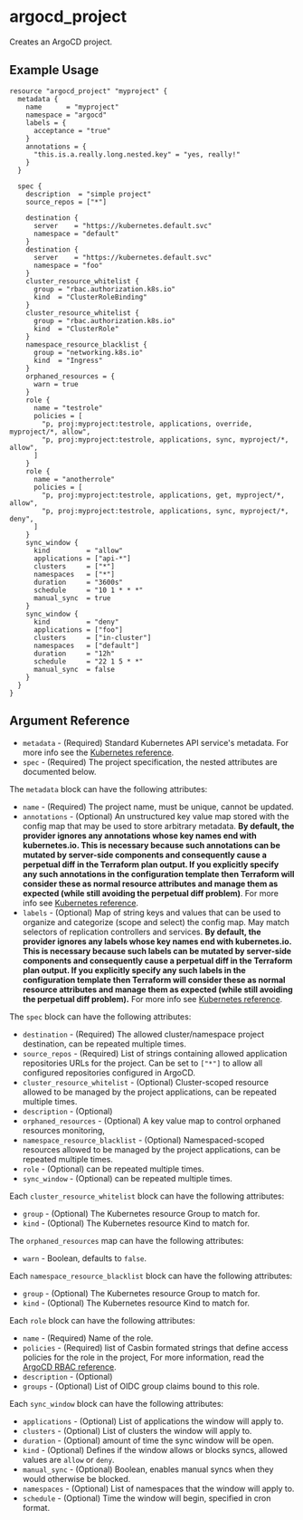 # argocd_project

Creates an ArgoCD project.

## Example Usage

```hcl
resource "argocd_project" "myproject" {
  metadata {
    name      = "myproject"
    namespace = "argocd"
    labels = {
      acceptance = "true"
    }
    annotations = {
      "this.is.a.really.long.nested.key" = "yes, really!"
    }
  }

  spec {
    description  = "simple project"
    source_repos = ["*"]

    destination {
      server    = "https://kubernetes.default.svc"
      namespace = "default"
    }
    destination {
      server    = "https://kubernetes.default.svc"
      namespace = "foo"
    }
    cluster_resource_whitelist {
      group = "rbac.authorization.k8s.io"
      kind  = "ClusterRoleBinding"
    }
    cluster_resource_whitelist {
      group = "rbac.authorization.k8s.io"
      kind  = "ClusterRole"
    }
    namespace_resource_blacklist {
      group = "networking.k8s.io"
      kind  = "Ingress"
    }
    orphaned_resources = {
      warn = true
    }
    role {
      name = "testrole"
      policies = [
        "p, proj:myproject:testrole, applications, override, myproject/*, allow",
        "p, proj:myproject:testrole, applications, sync, myproject/*, allow",
      ]
    }
    role {
      name = "anotherrole"
      policies = [
        "p, proj:myproject:testrole, applications, get, myproject/*, allow",
        "p, proj:myproject:testrole, applications, sync, myproject/*, deny",
      ]
    }
    sync_window {
      kind         = "allow"
      applications = ["api-*"]
      clusters     = ["*"]
      namespaces   = ["*"]
      duration     = "3600s"
      schedule     = "10 1 * * *"
      manual_sync  = true
    }
    sync_window {
      kind         = "deny"
      applications = ["foo"]
      clusters     = ["in-cluster"]
      namespaces   = ["default"]
      duration     = "12h"
      schedule     = "22 1 5 * *"
      manual_sync  = false
    }
  }
}

```

## Argument Reference

* `metadata` - (Required) Standard Kubernetes API service's metadata. For more info see the [Kubernetes reference](https://github.com/kubernetes/community/blob/master/contributors/devel/sig-architecture/api-conventions.md#metadata).
* `spec` - (Required) The project specification, the nested attributes are documented below.

The `metadata` block can have the following attributes:

* `name` - (Required) The project name, must be unique, cannot be updated.
* `annotations` - (Optional) An unstructured key value map stored with the config map that may be used to store arbitrary metadata. **By default, the provider ignores any annotations whose key names end with kubernetes.io. This is necessary because such annotations can be mutated by server-side components and consequently cause a perpetual diff in the Terraform plan output. If you explicitly specify any such annotations in the configuration template then Terraform will consider these as normal resource attributes and manage them as expected (while still avoiding the perpetual diff problem)**. For more info see [Kubernetes reference](https://kubernetes.io/docs/concepts/overview/working-with-objects/annotations/).
* `labels` - (Optional) Map of string keys and values that can be used to organize and categorize (scope and select) the config map. May match selectors of replication controllers and services. **By default, the provider ignores any labels whose key names end with kubernetes.io. This is necessary because such labels can be mutated by server-side components and consequently cause a perpetual diff in the Terraform plan output. If you explicitly specify any such labels in the configuration template then Terraform will consider these as normal resource attributes and manage them as expected (while still avoiding the perpetual diff problem).** For more info see [Kubernetes reference](https://kubernetes.io/docs/concepts/overview/working-with-objects/labels/).

The `spec` block can have the following attributes:

* `destination` - (Required) The allowed cluster/namespace project destination, can be repeated multiple times. 
* `source_repos` - (Required) List of strings containing allowed application repositories URLs for the project. Can be set to `["*"]` to allow all configured repositories configured in ArgoCD.
* `cluster_resource_whitelist` - (Optional) Cluster-scoped resource allowed to be managed by the project applications, can be repeated multiple times. 
* `description` - (Optional)
* `orphaned_resources` - (Optional) A key value map to control orphaned resources monitoring, 
* `namespace_resource_blacklist` - (Optional) Namespaced-scoped resources allowed to be managed by the project applications, can be repeated multiple times. 
* `role` - (Optional) can be repeated multiple times. 
* `sync_window` - (Optional) can be repeated multiple times. 

Each `cluster_resource_whitelist` block can have the following attributes:
* `group` - (Optional) The Kubernetes resource Group to match for.
* `kind` - (Optional) The Kubernetes resource Kind to match for.

The `orphaned_resources` map can have the following attributes:
* `warn` - Boolean, defaults to `false`.

Each `namespace_resource_blacklist` block can have the following attributes:
* `group` - (Optional) The Kubernetes resource Group to match for.
* `kind` - (Optional) The Kubernetes resource Kind to match for.

Each `role` block can have the following attributes:
* `name` - (Required) Name of the role.
* `policies` - (Required) list of Casbin formated strings that define access policies for the role in the project, For more information, read the [ArgoCD RBAC reference](https://argoproj.github.io/argo-cd/operator-manual/rbac/#rbac-permission-structure).
* `description` - (Optional)
* `groups` - (Optional) List of OIDC group claims bound to this role.

Each `sync_window` block can have the following attributes:
* `applications` - (Optional) List of applications the window will apply to.
* `clusters` - (Optional) List of clusters the window will apply to.
* `duration` - (Optional) amount of time the sync window will be open.
* `kind` - (Optional) Defines if the window allows or blocks syncs, allowed values are `allow` or `deny`.
* `manual_sync` - (Optional) Boolean, enables manual syncs when they would otherwise be blocked.
* `namespaces` - (Optional) List of namespaces that the window will apply to.
* `schedule` - (Optional) Time the window will begin, specified in cron format.
